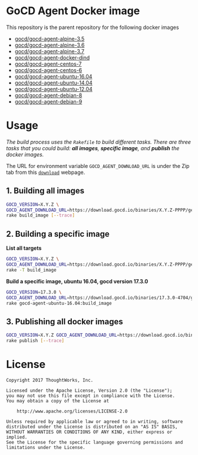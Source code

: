 # GoCD Agent Docker image

This repository is the parent repository for the following docker images

* [gocd/gocd-agent-alpine-3.5](https://github.com/gocd/docker-gocd-agent-alpine-3.5)
* [gocd/gocd-agent-alpine-3.6](https://github.com/gocd/docker-gocd-agent-alpine-3.6)
* [gocd/gocd-agent-alpine-3.7](https://github.com/gocd/docker-gocd-agent-alpine-3.7)
* [gocd/gocd-agent-docker-dind](https://github.com/gocd/gocd-agent-docker-dind)
* [gocd/gocd-agent-centos-7](https://github.com/gocd/docker-gocd-agent-centos-7)
* [gocd/gocd-agent-centos-6](https://github.com/gocd/docker-gocd-agent-centos-6)
* [gocd/gocd-agent-ubuntu-16.04](https://github.com/gocd/docker-gocd-agent-ubuntu-16.04)
* [gocd/gocd-agent-ubuntu-14.04](https://github.com/gocd/docker-gocd-agent-ubuntu-14.04)
* [gocd/gocd-agent-ubuntu-12.04](https://github.com/gocd/docker-gocd-agent-ubuntu-12.04)
* [gocd/gocd-agent-debian-8](https://github.com/gocd/docker-gocd-agent-debian-8)
* [gocd/gocd-agent-debian-9](https://github.com/gocd/docker-gocd-agent-debian-9)

# Usage
*The build process uses the `Rakefile` to build different tasks. There are three tasks that
you could build: __all images__, __specific image__, and __publish__ the docker images.*

The URL for environment variable `GOCD_AGENT_DOWNLOAD_URL` is under the Zip tab from
this [`download`][0] webpage.

## 1. Building all images

```bash
GOCD_VERSION=X.Y.Z \
GOCD_AGENT_DOWNLOAD_URL=https://download.gocd.io/binaries/X.Y.Z-PPPP/generic/go-agent-X.Y.Z-PPPP.zip \
rake build_image [--trace]
```

## 2. Building a specific image
**List all targets**
```bash
GOCD_VERSION=X.Y.Z \
GOCD_AGENT_DOWNLOAD_URL=https://download.gocd.io/binaries/X.Y.Z-PPPP/generic/go-agent-X.Y.Z-PPPP.zip \
rake -T build_image
```

**Build a specific image, ubuntu 16.04, gocd version 17.3.0**
```bash
GOCD_VERSION=17.3.0 \
GOCD_AGENT_DOWNLOAD_URL=https://download.gocd.io/binaries/17.3.0-4704/generic/go-agent-17.3.0-4704.zip \
rake gocd-agent-ubuntu-16.04:build_image
```

## 3. Publishing all docker images
```bash
GOCD_VERSION=X.Y.Z GOCD_AGENT_DOWNLOAD_URL=https://download.gocd.io/binaries/X.Y.Z-PPPP/generic/go-agent-X.Y.Z-PPPP.zip
rake publish [--trace]
```


# License

```plain
Copyright 2017 ThoughtWorks, Inc.

Licensed under the Apache License, Version 2.0 (the "License");
you may not use this file except in compliance with the License.
You may obtain a copy of the License at

    http://www.apache.org/licenses/LICENSE-2.0

Unless required by applicable law or agreed to in writing, software
distributed under the License is distributed on an "AS IS" BASIS,
WITHOUT WARRANTIES OR CONDITIONS OF ANY KIND, either express or implied.
See the License for the specific language governing permissions and
limitations under the License.
```

[0]: https://www.gocd.io/download/
